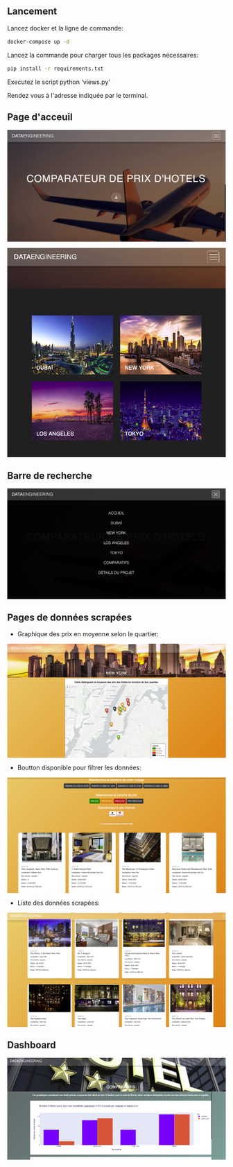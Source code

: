 ## Lancement

Lancez docker et la ligne de commande:
```bash
docker-compose up -d
```
Lancez la commande pour charger tous les packages nécessaires:
```bash
pip install -r requirements.txt
```
Executez le script python 'views.py'

Rendez vous à l'adresse indiquée par le terminal.

## Page d'acceuil

<p align= "center">
<img src="static/img/acceuilavion.png"  align="middle">
</p>

<p align= "center">
<img src="static/img/acceuil2.png"  align="middle">
</p>

## Barre de recherche

<p align= "center">
<img src="static/img/barrerecherche.png"  align="middle">
</p>

## Pages de données scrapées

- Graphique des prix en moyenne selon le quartier:

<p align= "center">
<img src="static/img/nyfolium.png"  align="middle">
</p>

- Boutton disponible pour filtrer les données:

<p align= "center">
<img src="static/img/nyboutton.png"  align="middle">
</p>

- Liste des données scrapées:

<p align= "center">
<img src="static/img/list.png"  align="middle">
</p>

## Dashboard

<p align= "center">
<img src="static/img/dash.png"  align="middle">
</p>





